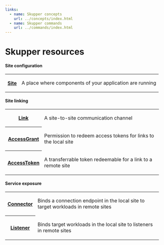 ```yaml
---
links:
  - name: Skupper concepts
    url: ../concepts/index.html
  - name: Skupper commands
    url: ../commands/index.html
---
```


# Skupper resources

#### Site configuration

<table class="objects">
<tr><th><a href="site.html">Site</a></th><td><p>A place where components of your application are running</p>
</td></tr>
</table>

#### Site linking

<table class="objects">
<tr><th><a href="link.html">Link</a></th><td><p>A site-to-site communication channel</p>
</td></tr>
<tr><th><a href="grant.html">AccessGrant</a></th><td><p>Permission to redeem access tokens for links to the local site</p>
</td></tr>
<tr><th><a href="claim.html">AccessToken</a></th><td><p>A transferrable token redeemable for a link to a remote site</p>
</td></tr>
</table>

#### Service exposure

<table class="objects">
<tr><th><a href="connector.html">Connector</a></th><td><p>Binds a connection endpoint in the local site to target workloads in remote sites</p>
</td></tr>
<tr><th><a href="listener.html">Listener</a></th><td><p>Binds target workloads in the local site to listeners in remote sites</p>
</td></tr>
</table>
